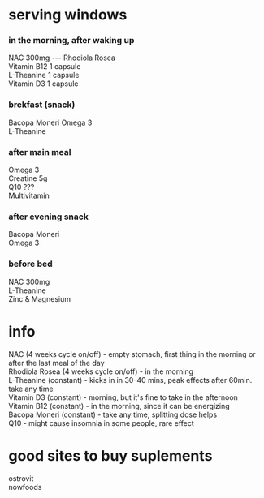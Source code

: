 # serving windows
### in the morning, after waking up
NAC 300mg  --- Rhodiola Rosea  
Vitamin B12  1 capsule    
L-Theanine  1 capsule   
Vitamin D3  1 capsule  
### brekfast (snack)
Bacopa Moneri
Omega 3  
L-Theanine  
### after main meal
Omega 3  
Creatine 5g   
Q10 ???   
Multivitamin  
### after evening snack
Bacopa Moneri  
Omega 3   
### before bed
NAC 300mg  
L-Theanine   
Zinc & Magnesium  
# info  
NAC (4 weeks cycle on/off) - empty stomach, first thing in the morning or after the last meal of the day  
Rhodiola Rosea (4 weeks cycle on/off) - in the morning  
L-Theanine (constant) - kicks in in 30-40 mins, peak effects after 60min. take any time  
Vitamin D3 (constant) - morning, but it's fine to take in the afternoon  
Vitamin B12 (constant) - in the morning, since it can be energizing  
Bacopa Moneri (constant) - take any time, splitting dose helps  
Q10 - might cause insomnia in some people, rare effect  
# good sites to buy suplements
ostrovit  
nowfoods  
